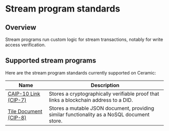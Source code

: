 # Stream program standards

## Overview

Stream programs run custom logic for stream transactions, notably for write access verification.

## Supported stream programs

Here are the stream program standards currently supported on Ceramic:

| Name                                      | Description                                                                                |
| ----------------------------------------- | ------------------------------------------------------------------------------------------ |
| [CAIP-10 Link (CIP-7)](caip10-link.md)    | Stores a cryptographically verifiable proof that links a blockchain address to a DID.      |
| [Tile Document (CIP-8)](tile-document.md) | Stores a mutable JSON document, providing similar functionality as a NoSQL document store. |

